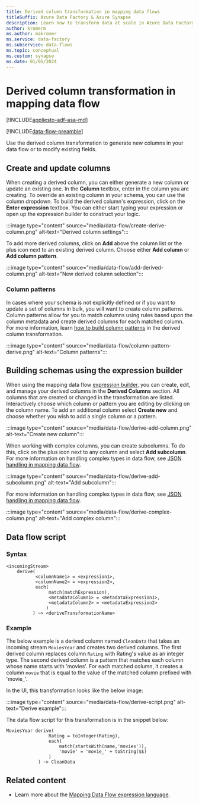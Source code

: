 ```yaml
---
title: Derived column transformation in mapping data flows
titleSuffix: Azure Data Factory & Azure Synapse
description: Learn how to transform data at scale in Azure Data Factory and Azure Synapse Analytics with the mapping data flow Derived Column transformation.
author: kromerm
ms.author: makromer
ms.service: data-factory
ms.subservice: data-flows
ms.topic: conceptual
ms.custom: synapse
ms.date: 01/05/2024
---
```


# Derived column transformation in mapping data flow

[!INCLUDE[appliesto-adf-asa-md](includes/appliesto-adf-asa-md.md)]

[!INCLUDE[data-flow-preamble](includes/data-flow-preamble.md)]

Use the derived column transformation to generate new columns in your data flow or to modify existing fields.

## Create and update columns

When creating a derived column, you can either generate a new column or update an existing one. In the **Column** textbox, enter in the column you are creating. To override an existing column in your schema, you can use the column dropdown. To build the derived column's expression, click on the **Enter expression** textbox. You can either start typing your expression or open up the expression builder to construct your logic.

:::image type="content" source="media/data-flow/create-derive-column.png" alt-text="Derived column settings":::

To add more derived columns, click on **Add** above the column list or the plus icon next to an existing derived column. Choose either **Add column** or **Add column pattern**.

:::image type="content" source="media/data-flow/add-derived-column.png" alt-text="New derived column selection":::

### Column patterns

In cases where your schema is not explicitly defined or if you want to update a set of columns in bulk, you will want to create column patterns. Column patterns allow for you to match columns using rules based upon the column metadata and create derived columns for each matched column. For more information, learn [how to build column patterns](concepts-data-flow-column-pattern.md#column-patterns-in-derived-column-and-aggregate) in the derived column transformation.

:::image type="content" source="media/data-flow/column-pattern-derive.png" alt-text="Column patterns":::

## Building schemas using the expression builder

When using the mapping data flow [expression builder](concepts-data-flow-expression-builder.md), you can create, edit, and manage your derived columns in the **Derived Columns** section. All columns that are created or changed in the transformation are listed. Interactively choose which column or pattern you are editing by clicking on the column name. To add an additional column select **Create new** and choose whether you wish to add a single column or a pattern.

:::image type="content" source="media/data-flow/derive-add-column.png" alt-text="Create new column":::

When working with complex columns, you can create subcolumns. To do this, click on the plus icon next to any column and select **Add subcolumn**. For more information on handling complex types in data flow, see [JSON handling in mapping data flow](format-json.md#mapping-data-flow-properties).

:::image type="content" source="media/data-flow/derive-add-subcolumn.png" alt-text="Add subcolumn":::

For more information on handling complex types in data flow, see [JSON handling in mapping data flow](format-json.md#mapping-data-flow-properties).

:::image type="content" source="media/data-flow/derive-complex-column.png" alt-text="Add complex column":::

## Data flow script

### Syntax

```
<incomingStream>
    derive(
           <columnName1> = <expression1>,
           <columnName2> = <expression2>,
           each(
                match(matchExpression),
                <metadataColumn1> = <metadataExpression1>,
                <metadataColumn2> = <metadataExpression2>
               )
          ) ~> <deriveTransformationName>
```

### Example

The below example is a derived column named `CleanData` that takes an incoming stream `MoviesYear` and creates two derived columns. The first derived column replaces column `Rating` with Rating's value as an integer type. The second derived column is a pattern that matches each column whose name starts with 'movies'. For each matched column, it creates a column `movie` that is equal to the value of the matched column prefixed with 'movie_'. 

In the UI, this transformation looks like the below image:

:::image type="content" source="media/data-flow/derive-script.png" alt-text="Derive example":::

The data flow script for this transformation is in the snippet below:

```
MoviesYear derive(
                Rating = toInteger(Rating),
		        each(
                    match(startsWith(name,'movies')),
                    'movie' = 'movie_' + toString($$)
                )
            ) ~> CleanData
```

## Related content

- Learn more about the [Mapping Data Flow expression language](data-transformation-functions.md).
